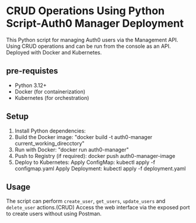 # CRUD Operations Using Python Script-Auth0 Manager Deployment 

This Python script for managing Auth0 users via the Management API. Using CRUD operations and can be run from the console as an API.
Deployed with Docker and Kubernetes.

## pre-requistes

- Python 3.12+
- Docker (for containerization)
- Kubernetes (for orchestration)

## Setup

1. Install Python dependencies:
2. Build the Docker image: "docker build -t auth0-manager current_working_direcctory"
3. Run with Docker: "docker run auth0-manager"
4. Push to Registry (if required): docker push auth0-manager-image
5. Deploy to Kubernetes:
Apply ConfigMap: kubectl apply -f configmap.yaml
Apply Deployment: kubectl apply -f deployment.yaml


## Usage

The script can perform `create_user`, `get_users`, `update_users` and `delete_user` actions.(CRUD)
Access the web interface via the exposed port to create users without using Postman.
